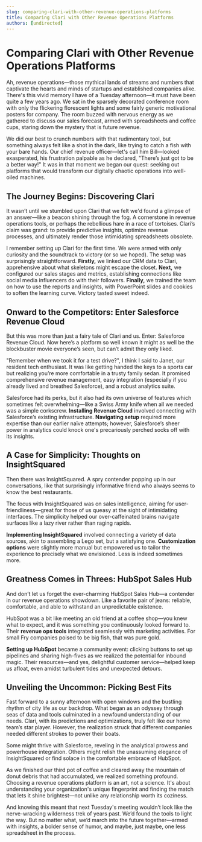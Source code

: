 ```yaml
---
slug: comparing-clari-with-other-revenue-operations-platforms
title: Comparing Clari with Other Revenue Operations Platforms
authors: [undirected]
---
```



# Comparing Clari with Other Revenue Operations Platforms

Ah, revenue operations—those mythical lands of streams and numbers that captivate the hearts and minds of startups and established companies alike. There's this vivid memory I have of a Tuesday afternoon—it must have been quite a few years ago. We sat in the sparsely decorated conference room with only the flickering florescent lights and some fairly generic motivational posters for company. The room buzzed with nervous energy as we gathered to discuss our sales forecast, armed with spreadsheets and coffee cups, staring down the mystery that is future revenue.

We did our best to crunch numbers with that rudimentary tool, but something always felt like a shot in the dark, like trying to catch a fish with your bare hands. Our chief revenue officer—let's call him Bill—looked exasperated, his frustration palpable as he declared, "There’s just got to be a better way!" It was in that moment we began our quest: seeking out platforms that would transform our digitally chaotic operations into well-oiled machines.

## The Journey Begins: Discovering Clari

It wasn’t until we stumbled upon Clari that we felt we'd found a glimpse of an answer—like a beacon shining through the fog. A cornerstone in revenue operations tools, or perhaps the rebellious hare in a race of tortoises. Clari’s claim was grand: to provide predictive insights, optimize revenue processes, and ultimately render those intimidating spreadsheets obsolete.

I remember setting up Clari for the first time. We were armed with only curiosity and the soundtrack to victory (or so we hoped). The setup was surprisingly straightforward. **Firstly,** we linked our CRM data to Clari, apprehensive about what skeletons might escape the closet. **Next,** we configured our sales stages and metrics, establishing connections like social media influencers do with their followers. **Finally,** we trained the team on how to use the reports and insights, with PowerPoint slides and cookies to soften the learning curve. Victory tasted sweet indeed.

## Onward to the Competitors: Enter Salesforce Revenue Cloud

But this was more than just a fairy tale of Clari and us. Enter: Salesforce Revenue Cloud. Now here’s a platform so well known it might as well be the blockbuster movie everyone’s seen, but can’t admit they only liked.

"Remember when we took it for a test drive?", I think I said to Janet, our resident tech enthusiast. It was like getting handed the keys to a sports car but realizing you’re more comfortable in a trusty family sedan. It promised comprehensive revenue management, easy integration (especially if you already lived and breathed Salesforce), and a robust analytics suite.

Salesforce had its perks, but it also had its own universe of features which sometimes felt overwhelming—like a Swiss Army knife when all we needed was a simple corkscrew. **Installing Revenue Cloud** involved connecting with Salesforce’s existing infrastructure. **Navigating setup** required more expertise than our earlier naïve attempts; however, Salesforce’s sheer power in analytics could knock one's precariously perched socks off with its insights.

## A Case for Simplicity: Thoughts on InsightSquared

Then there was InsightSquared. A spry contender popping up in our conversations, like that surprisingly informative friend who always seems to know the best restaurants.

The focus with InsightSquared was on sales intelligence, aiming for user-friendliness—great for those of us queasy at the sight of intimidating interfaces. The simplicity helped our over-caffeinated brains navigate surfaces like a lazy river rather than raging rapids.

**Implementing InsightSquared** involved connecting a variety of data sources, akin to assembling a Lego set, but a satisfying one. **Customization options** were slightly more manual but empowered us to tailor the experience to precisely what we envisioned. Less is indeed sometimes more.

## Greatness Comes in Threes: HubSpot Sales Hub

And don’t let us forget the ever-charming HubSpot Sales Hub—a contender in our revenue operations showdown. Like a favorite pair of jeans: reliable, comfortable, and able to withstand an unpredictable existence.

HubSpot was a bit like meeting an old friend at a coffee shop—you knew what to expect, and it was something you continuously looked forward to. Their **revenue ops tools** integrated seamlessly with marketing activities. For small Fry companies poised to be big fish, that was pure gold.

**Setting up HubSpot** became a community event: clicking buttons to set up pipelines and sharing high-fives as we realized the potential for inbound magic. Their resources—and yes, delightful customer service—helped keep us afloat, even amidst turbulent tides and unexpected detours.

## Unveiling the Uncommon: Picking Best Fits

Fast forward to a sunny afternoon with open windows and the bustling rhythm of city life as our backdrop. What began as an odyssey through seas of data and tools culminated in a newfound understanding of our needs. Clari, with its predictions and optimizations, truly felt like our home team’s star player. However, the realization struck that different companies needed different strokes to power their boats.

Some might thrive with Salesforce, reveling in the analytical prowess and powerhouse integration. Others might relish the unassuming elegance of InsightSquared or find solace in the comfortable embrace of HubSpot.

As we finished our third pot of coffee and cleared away the mountain of donut debris that had accumulated, we realized something profound. Choosing a revenue operations platform is an art, not a science. It's about understanding your organization's unique fingerprint and finding the match that lets it shine brightest—not unlike any relationship worth its coziness.

And knowing this meant that next Tuesday's meeting wouldn’t look like the nerve-wracking wilderness trek of years past. We’d found the tools to light the way. But no matter what, we’d march into the future together—armed with insights, a bolder sense of humor, and maybe, just maybe, one less spreadsheet in the process.